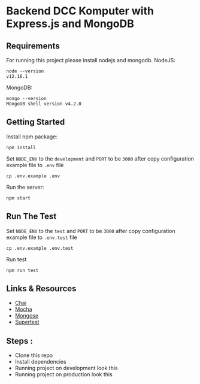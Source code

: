 # Backend DCC Komputer with Express.js and MongoDB

## Requirements
For running this project please install nodejs and mongodb.
NodeJS:
```
node --version
v12.16.1
```
MongoDB:
```
mongo --version
MongoDB shell version v4.2.0
```

## Getting Started
Install npm package:
```
npm install
```

Set `NODE_ENV` to the `development` and `PORT` to be `3000` after copy configuration example file to `.env` file
```
cp .env.example .env
```

Run the server:
```
npm start
```

## Run The Test
Set `NODE_ENV` to the `test` and `PORT` to be `3000` after copy configuration example file to `.env.test` file
```
cp .env.example .env.test
```

Run test
```
npm run test
```

## Links & Resources
- [Chai](https://www.chaijs.com/)
- [Mocha](https://mochajs.org)
- [Mongose](https://mongoosejs.com/docs/queries.html)
- [Supertest](https://github.com/visionmedia/supertest)


## Steps :
- Clone this repo
- Install dependencies
- Running project on development look this
- Running project on production look this
